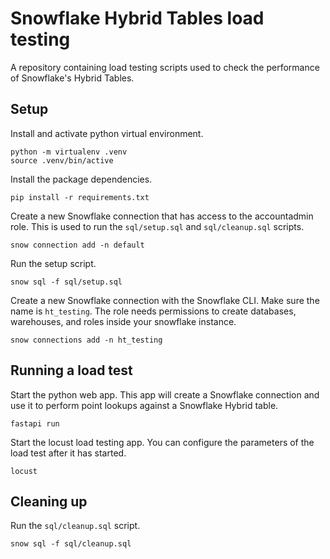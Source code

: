 # Snowflake Hybrid Tables load testing

A repository containing load testing scripts used to check the performance of Snowflake's Hybrid Tables.

## Setup

Install and activate python virtual environment.

```
python -m virtualenv .venv
source .venv/bin/active
```

Install the package dependencies.

```
pip install -r requirements.txt
```

Create a new Snowflake connection that has access to the accountadmin role. This is used to run the `sql/setup.sql` and `sql/cleanup.sql` scripts.

```
snow connection add -n default
```

Run the setup script.

```
snow sql -f sql/setup.sql
```

Create a new Snowflake connection with the Snowflake CLI. Make sure the name is `ht_testing`. The role needs permissions to create databases, warehouses, and roles inside your snowflake instance.

```
snow connections add -n ht_testing
```

## Running a load test

Start the python web app. This app will create a Snowflake connection and use it to perform point lookups against a Snowflake Hybrid table.

```
fastapi run
```

Start the locust load testing app. You can configure the parameters of the load test after it has started.

```
locust
```

## Cleaning up

Run the `sql/cleanup.sql` script.

```
snow sql -f sql/cleanup.sql
```
